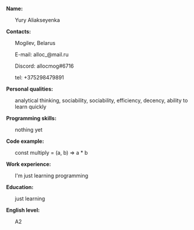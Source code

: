 <b>Name:</b> <ul>Yury Aliakseyenka</ul>

<b>Contacts:</b>
<ul>Mogilev, Belarus</ul>
<ul>E-mail: alloc_@mail.ru</ul>
<ul>Discord: allocmog#6716</ul>
<ul>tel: +375298479891</ul>

<b>Personal qualities:</b>
<ul>analytical thinking, sociability, sociability, efficiency, decency, ability to learn quickly</ul>

<b>Programming skills:</b> <ul>nothing yet</ul>

<b>Code example:</b>
<ul>const multiply = (a, b) => a * b</ul>

<b>Work experience:</b> <ul>I'm just learning programming</ul>

<b>Education:</b> <ul>just learning</ul>

<b>English level:</b> <ul>A2</ul>
